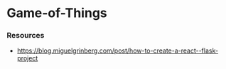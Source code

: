 # Game-of-Things

### Resources 
- https://blog.miguelgrinberg.com/post/how-to-create-a-react--flask-project 
